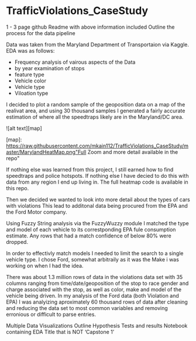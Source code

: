 # TrafficViolations_CaseStudy
1 - 3 page github Readme with above information included
Outline the process for the data pipeline

Data was taken from the Maryland Department of Transportaion via Kaggle. 
EDA was as follows:
+ Frequency analysis of vairous aspects of the Data 
+ by year examination of stops
+ feature type
+ Vehicle color
+ Vehicle type
+ Viloation type

I decided to plot a random sample of the geoposition data on a map of the realivat area, and using 30 thousand samples I generated a fairly accurate estimation of where all the speedtraps likely are in the Maryland/DC area.

![alt text][map]

[map]: https://raw.githubusercontent.com/mkain112/TrafficViolations_CaseStudy/master/MarylandHeatMap.png"Full Zoom and more detail available in the repo"

If nothing else was learned from this project, I still earned how to find speedtraps and police hotspots. If nothing else I have decied to do this with data from any region I end up living in. The full heatmap code is available in this repo.

Then we decided we wanted to look into more detail about the types of cars with violations
This lead to additonal data being procured from the EPA and the Ford Motor company.

Using Fuzzy String analysis via the FuzzyWuzzy module I matched the type and model of each vehicle to its correstponding EPA fule consumption estimate. Any rows that had a match confidence of below 80% were dropped.

In order to effectivly match models I needed to limit the search to a single vehicle type. I chose Ford, somewhat arbitraily as it was the Make i was working on when I had the idea.

There was about 1.3 million rows of data in the violations data set with 35 columns ranging from time/date/geoposition of the stop to race gender and charge associated with the stop, as well as color, make and model of the vehicle being driven. In my analysis of the Ford data (both Violation and EPA) I was analyizing aproximately 60 thousand rows of data after cleaning and reducing the data set to most common variables and removing erronious or difficult to parse entries.



Multiple Data Visualizations
Outline Hypothesis Tests and results
Notebook containing EDA
Title that is NOT ‘Capstone 1’

